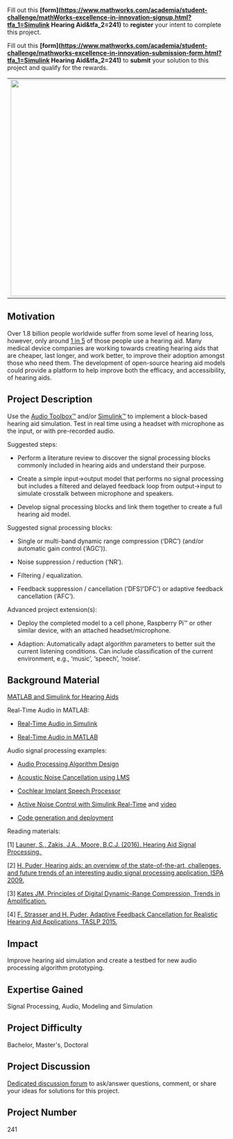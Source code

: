 Fill out this <strong>[form](https://www.mathworks.com/academia/student-challenge/mathWorks-excellence-in-innovation-signup.html?tfa_1=Simulink Hearing Aid&tfa_2=241)</strong> to **register** your intent to complete this project.

Fill out this <strong>[form](https://www.mathworks.com/academia/student-challenge/mathworks-excellence-in-innovation-submission-form.html?tfa_1=Simulink Hearing Aid&tfa_2=241)</strong> to **submit** your solution to this project and qualify for the rewards.

<table>
<td><img src="https://gist.githubusercontent.com/robertogl/e0115dc303472a9cfd52bbbc8edb7665/raw/hearingAid.jpg"  width=500 /></td>
<td><p><h1>Simulink Hearing Aid </h1></p>
<p>Develop a hearing aid simulation in Simulink.</p>
</table>

## Motivation

Over 1.8 billion people worldwide suffer from some level of hearing loss, however, only around [1 in 5](https&#58;//www.hearingloss.org/wp-content/uploads/HLAA_HearingLoss_Facts_Statistics.pdf) of those people use a hearing aid. Many medical device companies are working towards creating hearing aids that are cheaper, last longer, and work better, to improve their adoption amongst those who need them. The development of open-source hearing aid models could provide a platform to help improve both the efficacy, and accessibility, of hearing aids. 

## Project Description

Use the [Audio Toolbox™](https://www.mathworks.com/products/audio.html) and/or [Simulink™](https://www.mathworks.com/products/simulink.html) to implement a block-based hearing aid simulation. Test in real time using a headset with microphone as the input, or with pre-recorded audio. 

Suggested steps: 

- Perform a literature review to discover the signal processing blocks commonly included in hearing aids and understand their purpose.  

- Create a simple input-&gt;output model that performs no signal processing but includes a filtered and delayed feedback loop from output-&gt;input to simulate crosstalk between microphone and speakers. 

- Develop signal processing blocks and link them together to create a full hearing aid model. 

Suggested signal processing blocks: 

- Single or multi-band dynamic range compression (‘DRC’) (and/or automatic gain control (‘AGC’)). 

- Noise suppression / reduction (‘NR’). 

- Filtering / equalization. 

- Feedback suppression / cancellation (‘DFS’/’DFC’) or adaptive feedback cancellation (‘AFC’). 

Advanced project extension(s):  

- Deploy the completed model to a cell phone, Raspberry Pi™ or other similar device, with an attached headset/microphone.  

- Adaption: Automatically adapt algorithm parameters to better suit the current listening conditions. Can include classification of the current environment, e.g., ‘music’, ‘speech’, ‘noise’. 

## Background Material

[MATLAB and Simulink for Hearing Aids](https://www.mathworks.com/solutions/medical-devices/hearing-aids.html) 

Real-Time Audio in MATLAB: 

- [Real-Time Audio in Simulink](https://www.mathworks.com/help/audio/gs/real-time-audio-in-simulink.html) 

- [Real-Time Audio in MATLAB](https://www.mathworks.com/help/audio/gs/real-time-audio-in-matlab.html) 

Audio signal processing examples: 

- [Audio Processing Algorithm Design](https://www.mathworks.com/help/audio/audio-processing-algorithm-design.html?s_tid=CRUX_lftnav) 

- [Acoustic Noise Cancellation using LMS](https://www.mathworks.com/help/audio/ug/acoustic-noise-cancellation-using-lms.html) 

- [Cochlear Implant Speech Processor](https://www.mathworks.com/help/audio/ug/cochlear-implant-speech-processor.html) 

- [Active Noise Control with Simulink Real-Time](https://www.mathworks.com/help/audio/ug/active-noise-control-with-simulink.html) and [video](https://www.mathworks.com/videos/active-noise-control-from-modeling-to-real-time-prototyping-1561451814853.html) 

- [Code generation and deployment](https://www.mathworks.com/help/audio/examples.html?category=code-generation-and-deployment&s_tid=CRUX_topnav) 

Reading materials: 

[1] [Launer, S., Zakis, J.A., Moore, B.C.J. (2016). Hearing Aid Signal Processing. ](https://link.springer.com/chapter/10.1007/978-3-319-33036-5_4) 

[2] [H. Puder, Hearing aids: an overview of the state-of-the-art, challenges, and future trends of an interesting audio signal processing application, ISPA 2009.](https://ieeexplore.ieee.org/abstract/document/5297793) 

[3] [Kates JM, Principles of Digital Dynamic-Range Compression, Trends in Amplification.](https://journals.sagepub.com/doi/full/10.1177/108471380500900202) 

[4] [F. Strasser and H. Puder, Adaptive Feedback Cancellation for Realistic Hearing Aid Applications, TASLP 2015.](https://ieeexplore.ieee.org/abstract/document/7268853) 

## Impact

Improve hearing aid simulation and create a testbed for new audio processing algorithm prototyping. 

## Expertise Gained 

Signal Processing, Audio, Modeling and Simulation

## Project Difficulty

Bachelor, Master's, Doctoral

## Project Discussion

[Dedicated discussion forum](https://github.com/mathworks/MathWorks-Excellence-in-Innovation/discussions/79) to ask/answer questions, comment, or share your ideas for solutions for this project.

## Project Number

241
